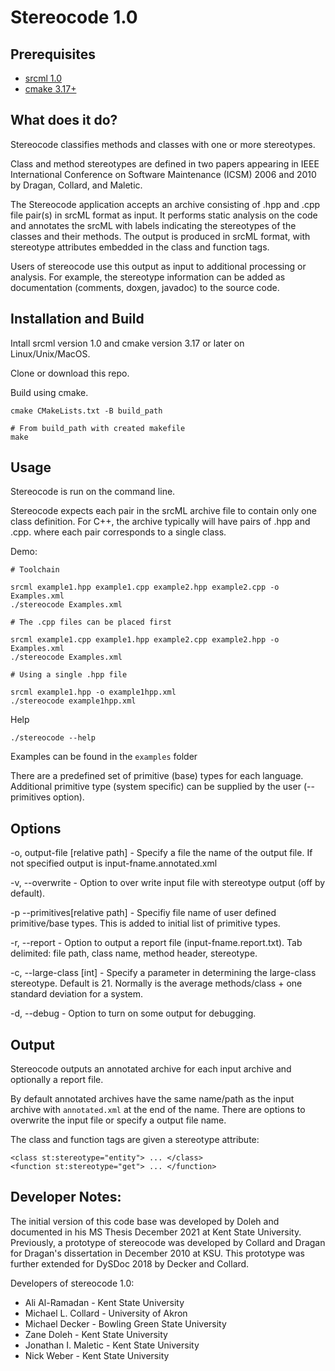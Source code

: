 # Stereocode 1.0

## Prerequisites
- [srcml 1.0](https://www.srcml.org/)
- [cmake 3.17+](https://cmake.org/)


## What does it do?
Stereocode classifies methods and classes with one or more stereotypes.

Class and method stereotypes are defined in two papers appearing in IEEE International Conference on Software Maintenance (ICSM) 2006 and 2010 by Dragan, Collard, and Maletic.

The Stereocode application accepts an archive consisting of .hpp and .cpp file pair(s) in srcML format as input. It performs static analysis on the code and annotates the srcML with labels indicating the stereotypes of the classes and their methods. The output is produced in srcML format, with stereotype attributes embedded in the class and function tags.

Users of stereocode use this output as input to additional processing or analysis.  For example, the stereotype information can be added as documentation (comments, doxgen, javadoc) to the source code.

## Installation and Build
Intall srcml version 1.0 and cmake version 3.17 or later on Linux/Unix/MacOS.

Clone or download this repo.

Build using cmake.

```
cmake CMakeLists.txt -B build_path

# From build_path with created makefile
make
```

## Usage

Stereocode is run on the command line.

Stereocode expects each pair in the srcML archive file to contain only one class definition. For C++, the archive typically will have pairs of .hpp and .cpp. where each pair corresponds to a single class. 


Demo: 
```
# Toolchain

srcml example1.hpp example1.cpp example2.hpp example2.cpp -o Examples.xml
./stereocode Examples.xml

# The .cpp files can be placed first

srcml example1.cpp example1.hpp example2.cpp example2.hpp -o Examples.xml
./stereocode Examples.xml

# Using a single .hpp file

srcml example1.hpp -o example1hpp.xml
./stereocode example1hpp.xml
```

Help
```
./stereocode --help
```


Examples can be found in the `examples` folder

There are a predefined set of primitive (base) types for each language.  Additional primitive type (system specific) can be supplied by the user (--primitives option).


## Options

-o, output-file \[relative path] - Specify a file the name of the output file.  If not specified output is input-fname.annotated.xml

-v, --overwrite - Option to over write input file with stereotype output (off by default).

-p \--primitives[relative path] - Specifiy file name of user defined primitive/base types.  This is added to initial list of primitive types.

-r, --report - Option to output a report file (input-fname.report.txt).  Tab delimited: file path, class name, method header, stereotype.

-c, --large-class \[int] - Specify a parameter in determining the large-class stereotype.  Default is 21. Normally is the average methods/class + one standard deviation for a system.

-d, --debug - Option to turn on some output for debugging. 


## Output

Stereocode outputs an annotated archive for each input archive and optionally a report file.

By default annotated archives have the same name/path as the input archive with `annotated.xml` at the end of the name.  There are options to overwrite the input file or specify a output file name.

The class and function tags are given a stereotype attribute:
```
<class st:stereotype="entity"> ... </class>
<function st:stereotype="get"> ... </function>
```

## Developer Notes:

The initial version of this code base was developed by Doleh and documented in his MS Thesis December 2021 at Kent State University.   Previously, a prototype of stereocode was developed by Collard and Dragan for Dragan's dissertation in December 2010 at KSU.  This prototype was further extended for DySDoc 2018 by Decker and Collard.

Developers of stereocode 1.0:
- Ali Al-Ramadan - Kent State University
- Michael L. Collard - University of Akron
- Michael Decker - Bowling Green State University
- Zane Doleh - Kent State University
- Jonathan I. Maletic - Kent State University
- Nick Weber - Kent State University
